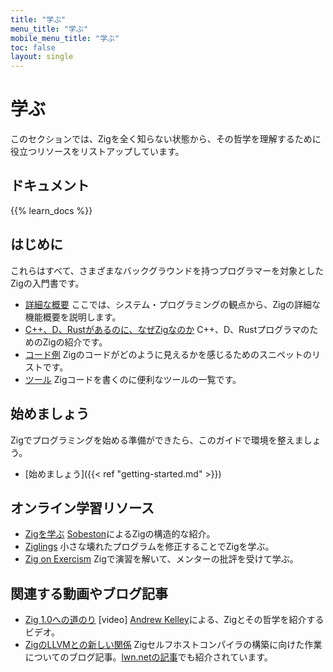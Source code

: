 ```yaml
---
title: "学ぶ"
menu_title: "学ぶ"
mobile_menu_title: "学ぶ"
toc: false
layout: single
---
```


# 学ぶ
このセクションでは、Zigを全く知らない状態から、その哲学を理解するために役立つリソースをリストアップしています。

## ドキュメント
{{% learn_docs %}}

## はじめに
これらはすべて、さまざまなバックグラウンドを持つプログラマーを対象としたZigの入門書です。

- [詳細な概要](overview/)
ここでは、システム・プログラミングの観点から、Zigの詳細な機能概要を説明します。
- [C++、D、Rustがあるのに、なぜZigなのか](why_zig_rust_d_cpp/)
C++、D、RustプログラマのためのZigの紹介です。
- [コード例](samples/)
Zigのコードがどのように見えるかを感じるためのスニペットのリストです。
- [ツール](tools/)
Zigコードを書くのに便利なツールの一覧です。


## 始めましょう
Zigでプログラミングを始める準備ができたら、このガイドで環境を整えましょう。

- [始めましょう]({{< ref "getting-started.md" >}})

## オンライン学習リソース
- [Zigを学ぶ](https://ziglearn.org)
[Sobeston](https://github.com/sobeston)によるZigの構造的な紹介。
- [Ziglings](https://github.com/ratfactor/ziglings)
小さな壊れたプログラムを修正することでZigを学ぶ。
- [Zig on Exercism](https://exercism.org/tracks/zig)
Zigで演習を解いて、メンターの批評を受けて学ぶ。

## 関連する動画やブログ記事
- [Zig 1.0への道のり](https://www.youtube.com/watch?v=Gv2I7qTux7g) [video]
[Andrew Kelley](https://andrewkelley.me)による、Zigとその哲学を紹介するビデオ。
- [ZigのLLVMとの新しい関係](https://kristoff.it/blog/zig-new-relationship-llvm/)
Zigセルフホストコンパイラの構築に向けた作業についてのブログ記事。[lwn.netの記事](https://lwn.net/Articles/833400/)でも紹介されています。


















